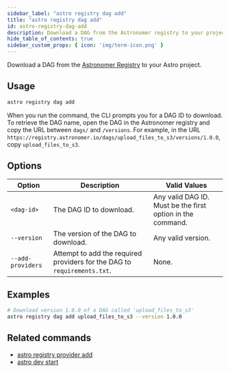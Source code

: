 ```yaml
---
sidebar_label: "astro registry dag add"
title: "astro registry dag add"
id: astro-registry-dag-add
description: Download a DAG from the Astronomer registry to your project. 
hide_table_of_contents: true
sidebar_custom_props: { icon: 'img/term-icon.png' } 
---
```


Download a DAG from the [Astronomer Registry](https://registry.astronomer.io/) to your Astro project. 

## Usage 

```sh
astro registry dag add
```

When you run the command, the CLI prompts you for a DAG ID to download. To retrieve the DAG name, open the DAG in the Astronomer registry and copy the URL between `dags/` and `/versions`. For example, in the URL `https://registry.astronomer.io/dags/upload_files_to_s3/versions/1.0.0`, copy `upload_files_to_s3`.

## Options

| Option            | Description                                                                                                                             | Valid Values  |
| ----------------- | --------------------------------------------------------------------------------------------------------------------------------------- | ------------- |
| `<dag-id>`   | The DAG ID to download.                                                                                                      | Any valid DAG ID. Must be the first option in the command.  |
| `--version`   | The version of the DAG to download.                                                                                                      | Any valid version.   |
| `--add-providers` | Attempt to add the required providers for the DAG to `requirements.txt`. | None. |

## Examples

```sh
# Download version 1.0.0 of a DAG called 'upload_files_to_s3'
astro registry dag add upload_files_to_s3 --version 1.0.0
```

## Related commands

- [astro registry provider add](cli/astro-registry-provider-add.md)
- [astro dev start](cli/astro-dev-start.md)
